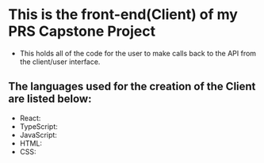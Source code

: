 # This is the front-end(Client) of my PRS Capstone Project
- This holds all of the code for the user to make calls back to the API from the client/user interface.

## The languages used for the creation of the Client are listed below:

- React:
- TypeScript:
- JavaScript:
- HTML: 
- CSS:  
